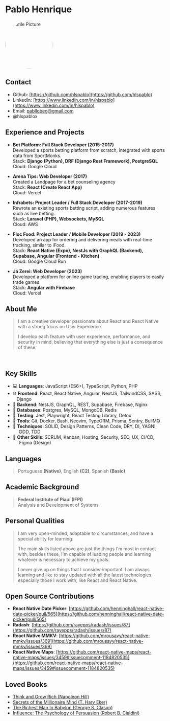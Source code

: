 <link rel="stylesheet" href="https://cdnjs.cloudflare.com/ajax/libs/font-awesome/6.5.1/css/all.min.css">

# Pablo Henrique

<img src="https://avatars.githubusercontent.com/u/16579563?v=4" class="profile-picture" alt="Profile Picture" style="border-radius: 50%; width: 150px; height: 150px;"/>

## Contact
- <i class="fas fa-github"></i> Github: [https://github.com/hlspablo](https://github.com/hlspablo)
- <i class="fas fa-linkedin"></i> LinkedIn: [https://www.linkedin.com/in/hlspablo](https://www.linkedin.com/in/hlspablo)
- <i class="fas fa-envelope"></i> Email: pabllobeg@gmail.com
- <i class="fas fa-x-twitter"></i> @hlspablox

## Experience and Projects
- **Bet Platform: Full Stack Developer (2015-2017)** <br />
  Developed a sports betting platform from scratch, integrated with sports data from SportMonks.<br />
  Stack: **Django (Python), DRF (Django Rest Framework), PostgreSQL**<br />
  Cloud: Google Cloud <br />

- **Arena Tips: Web Developer (2017)** <br />
  Created a Landpage for a bet counseling agency <br />
  Stack: **React (Create React App)** <br />
  Cloud: Vercel<br />

- **Infrabets: Project Leader / Full Stack Developer (2017-2019)**<br />
  Rewrote an existing sports betting script, adding numerous features such as live betting.<br />
  Stack: **Laravel (PHP), Websockets, MySQL**<br />
  Cloud: AWS<br />

- **Floc Food: Project Leader / Mobile Developer (2019 - 2023)**<br />
  Developed an app for ordering and delivering meals with real-time tracking, similar to iFood.<br />
  Stack: **React Native (Expo), NestJs with GraphQL (Backend), Supabase, Angular (Frontend - Kitchen)**<br />
  Cloud: Google Cloud Run<br />

- **Já Zerei: Web Developer (2023)**<br />
  Developed a platform for online game trading, enabling players to easily trade games.<br />
  Stack: **Angular with Firebase**<br />
  Cloud: Vercel<br />

## About Me
> I am a creative developer passionate about React and React Native with a strong focus on User Experience.
>
> I develop each feature with user experience, performance, and security in mind, believing that everything else is just a consequence of these.
<br />

## Key Skills
- 💻 **Languages**: JavaScript (ES6+), TypeScript, Python, PHP
- 🌐 **Frontend**: React, React Native, Angular, NextJS, TailwindCSS, SASS,
     &nbsp;&nbsp;&nbsp;Django
- 🔗 **Backend**: NestJS, GraphQL, REST, Supabase, Firebase, Nginx
- 💾 **Databases**: Postgres, MySQL, MongoDB, Redis
- 🧪 **Testing**: Jest, Playwright, React Testing Library, Detox
- 🔧 **Tools**: Git, Docker, Bash, Neovim, TypeORM, Prisma, Sentry, BullMQ
-  **Techniques**: SOLID, Design Patterns, Clean Code, DRY, DI, YAGNI,
      &nbsp;&nbsp;&nbsp;&nbsp;&nbsp;DDD, TDD
-  **Other Skills**: SCRUM, Kanban, Hosting, Security, SEO, UX, CI/CD,
    &nbsp;&nbsp;&nbsp;&nbsp;&nbsp;Figma (Design)

## Languages 
> Portuguese **(Native)**, English **(C2)**, Spanish **(Basic)**

## Academic Background
> **Federal Institute of Piauí (IFPI)** <br />
> Analysis and Development of Systems

## Personal Qualities
> I am very open-minded, adaptable to circumstances, and have a special ability for learning.
>
> The main skills listed above are just the things I'm most in contact with, 
besides these, I'm capable of leading people and learning whatever is necessary to achieve my goals. 
>
> I never give up on things that I consider important. I am always learning and like to stay updated with all the latest technologies, 
especially those I work with, like React and React Native.

## Open Source Contributions
- **React Native Date Picker**: [https://github.com/henninghall/react-native-date-picker/pull/565](https://github.com/henninghall/react-native-date-picker/pull/565)
- **Radash**: [https://github.com/rayepps/radash/issues/87](https://github.com/rayepps/radash/issues/87)
- **React Native MMKV**: [https://github.com/mrousavy/react-native-mmkv/issues/369](https://github.com/mrousavy/react-native-mmkv/issues/369)
- **React Native Maps**: [https://github.com/react-native-maps/react-native-maps/issues/3459#issuecomment-1184820535](https://github.com/react-native-maps/react-native-maps/issues/3459#issuecomment-1184820535)

## Loved Books
- [Think and Grow Rich (Napoleon Hill)](https://www.amazon.com.br/Think-Grow-Rich-Napoleon-Hill/dp/1585424331)
- [Secrets of the Millionaire Mind (T. Harv Eker)](https://www.amazon.com.br/Secrets-Millionaire-Mind-Mastering-English-ebook/dp/B000FCJZ3G)
- [The Richest Man In Babylon (George S. Clason)](https://www.amazon.com.br/Richest-Man-Babylon-English-ebook/dp/B07H7HN6DN)
- [Influence: The Psychology of Persuasion (Robert B. Cialdini)](https://www.amazon.com.br/Influence-Psychology-Robert-PhD-Cialdini/dp/006124189X)

